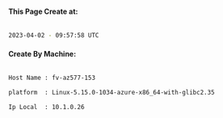 
   
#### This Page Create at:

```bash

2023-04-02 - 09:57:58 UTC

```

#### Create By Machine:

```bash

Host Name : fv-az577-153

platform  : Linux-5.15.0-1034-azure-x86_64-with-glibc2.35

Ip Local  : 10.1.0.26

```

